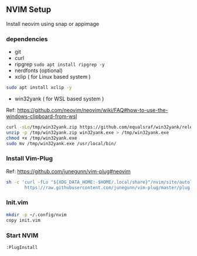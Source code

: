 ## NVIM Setup
Install neovim using snap or appimage

### dependencies
* git
* curl
* ripgrep `sudo apt install ripgrep -y`
* nerdfonts (optional)
* xclip ( for Linux based system )
```bash
sudo apt install xclip -y
```
* win32yank ( for WSL based system )

Ref: https://github.com/neovim/neovim/wiki/FAQ#how-to-use-the-windows-clipboard-from-wsl
```bash
curl -sLo/tmp/win32yank.zip https://github.com/equalsraf/win32yank/releases/download/v0.0.4/win32yank-x64.zip
unzip -p /tmp/win32yank.zip win32yank.exe > /tmp/win32yank.exe
chmod +x /tmp/win32yank.exe
sudo mv /tmp/win32yank.exe /usr/local/bin/
```
### Install Vim-Plug
Ref: https://github.com/junegunn/vim-plug#neovim
```bash
sh -c 'curl -fLo "${XDG_DATA_HOME:-$HOME/.local/share}"/nvim/site/autoload/plug.vim --create-dirs \
       https://raw.githubusercontent.com/junegunn/vim-plug/master/plug.vim'
```
### Init.vim
```bash
mkdir -p ~/.config/nvim
copy init.vim
```

### Start NVIM
`:PlugInstall`
